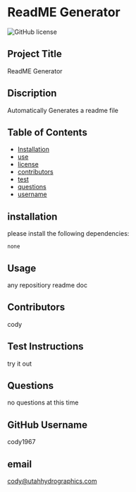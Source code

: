 
# ReadME Generator

![GitHub license](https://img.shields.io/badge/license-MIT-yellow.svg)

## Project Title

ReadME Generator

## Discription 

Automatically Generates a readme file

## Table of Contents

* [Installation](#installation)
* [use](#usage)
* [license](#license)
* [contributors](#contributors)
* [test](#test)
* [questions](#questions)
* [username](#username)


## installation

please install the following dependencies: 

```
none
```

## Usage

any repositiory  readme doc

## Contributors

cody

## Test Instructions

try it out

## Questions

no questions at this time

## GitHub Username

cody1967

## email

cody@utahhydrographics.com

  
